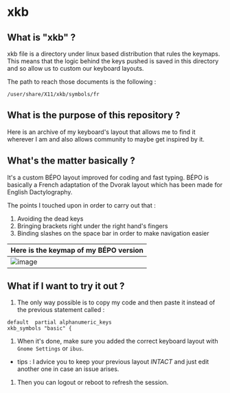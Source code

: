 # xkb

## What is "xkb" ?

xkb file is a directory under linux based distribution that rules the keymaps. This means that the logic behind the keys pushed is saved in this directory and so allow us to custom our keyboard layouts.

The path to reach those documents is the following :
```
/user/share/X11/xkb/symbols/fr
```

## What is the purpose of this repository ?

Here is an archive of my keyboard's layout that allows me to find it wherever I am and also allows community to maybe get inspired by it.

## What's the matter basically ?

It's a custom BÉPO layout improved for coding and fast typing.
BÉPO is basically a French adaptation of the Dvorak layout which has been made for English Dactylography.

The points I touched upon in order to carry out that :

1. Avoiding the dead keys
2. Bringing brackets right under the right hand's fingers
3. Binding slashes on the space bar in order to make navigation easier

|Here is the keymap of my BÉPO version|
|-|
|![image](https://bit.ly/3mRh5Ok)|

## What if I want to try it out ?

1. The only way possible is to copy my code and then paste it instead of the previous statement called :

```
default  partial alphanumeric_keys
xkb_symbols "basic" {
```

1. When it's done, make sure you added the correct keyboard layout with `Gnome Settings` or `ibus`.
 - tips : I advice you to keep your previous layout *INTACT* and just edit another one in case an issue arises.
1. Then you can logout or reboot to refresh the session.
